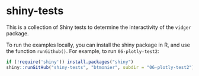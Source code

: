 # shiny-tests

This is a collection of Shiny tests to determine the interactivity of the `vidger` package.

To run the examples locally, you can install the shiny package in R, and use the function `runGithub()`. For example, to run `06-plotly-test2`:

``` r
if (!require('shiny')) install.packages("shiny")
shiny::runGitHub("shiny-tests", "btmonier", subdir = "06-plotly-test2")
```